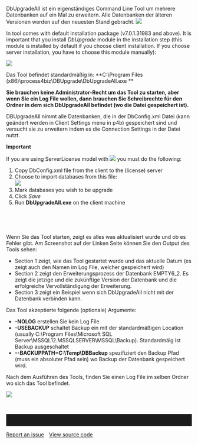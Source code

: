 DbUpgradeAll ist ein eigenständiges Command Line Tool um mehrere Datenbanken auf ein Mal zu erweitern. Alle Datenbanken der älteren Versionen werden auf den neuesten Stand gebracht. 
![](//images.ctfassets.net/utx1h0gfm1om/1bvalNyTr6oWySwyMgus6u/302269c4749b7125ba8bf63fc4749299/329537.png)

In tool comes with default installation package (v7.0.1.31983 and
above). It is important that you install *DbUpgrade* module in the
installation step (this module is installed by default if you choose
client installation. If you choose server installation, you have to
choose this module manually):  
  
![](//images.ctfassets.net/utx1h0gfm1om/5XIbMD9xo446GiqEmASIcs/8adb177ed246f2a025c7040275455e0a/329200.png)

Das Tool befindet standardmäßig in: **C:\\Program
Files (x86)\\process4biz\\DBUpgrade\\DbUpgradeAll.exe **

 
**Sie brauchen keine Administrator-Recht um das Tool zu starten, aber wenn Sie ein Log File wollen, dann brauchen Sie Schreibrechte für den Ordner in dem sich DbUpgradeAll befindet (wo die Datei gespeichert ist).**

DBUpgradeAll nimmt alle Datenbanken, die in der DbConfig.xml Datei 
(kann geändert werden in Client Settings menu in p4b) gespeichert sind und versucht sie zu erweitern indem es die Connection Settings in der Datei nutzt. 

__Important__

If you are using ServerLicense model with ![](//images.ctfassets.net/utx1h0gfm1om/45jLjnTrew8MGeweUs2goy/7bf3853d2e53c4bff17c5f7750026380/329196.png) you must do the following:

1.  Copy DbConfig.xml file from the client to the (license) server
2.  Choose to import databases from this file:  
    ![](//images.ctfassets.net/utx1h0gfm1om/RudqLfMViMuqusM2kMgCq/ac32298fc274db6bab9a95e3f905dab2/329199.png)
3.  Mark databases you wish to be upgrade
4.  Click *Save*
5.  Run **DbUpgradeAll.exe** on the client machine

 

 

Wenn Sie das Tool starten, zeigt es alles was aktualisiert wurde und ob es Fehler gibt. Am Screenshot auf der Linken Seite können Sie den Output des Tools sehen:
-	Section 1 zeigt, wie das Tool gestartet wurde und das aktuelle Datum (es zeigt auch den Namen im Log File, welcher gespeichert wird)
-	Section 2 zeigt den Erweiterungsprozess der Datenbank EMPTY6_2. Es zeigt die jetzige und die zukünftige Version der Datenbank und die erfolgreiche Vervollständigung der Erweiterung. 
-	Section 3 zeigt ein Beispiel wenn sich DbUpgradeAll nicht mit der Datenbank verbinden kann. 

Das Tool akzeptierte folgende (optionale) Argumente: 
-	**-NOLOG**
erstellen Sie kein Log File
-	**-USEBACKUP**
schaltet Backup ein mit der standardmäßigen Location (usually C:\Program Files\Microsoft SQL Server\MSSQL12.MSSQLSERVER\MSSQL\Backup). Standardmäig ist Backup ausgeschaltet
-	**--BACKUPPATH=C:\Temp\DBBackup**
spezifiziert den Backup Pfad (muss ein absoluter Pfad sein) wo Backup der Datenbank gespeichert wird. 



Nach dem Ausführen des Tools, finden Sie einen Log File im selben Ordner wo sich das Tool befindet. 


![](//images.ctfassets.net/utx1h0gfm1om/7wRDCSBAJOQeskcequkIoO/abfae7d230bba635c9fc785bd56b0d6e/329528.png)

 
<hr style="padding-top:2rem" />
<a href="https://github.com/process4/docs/issues" target="_blank" class="bgw btn btn-primary btn-lg shadow-sm">Report an issue</a>
<a href="https://github.com/process4/docs" target="_blank" class="bgw btn btn-primary btn-lg shadow-sm" style="margin-left:10px;">View source code</a>
